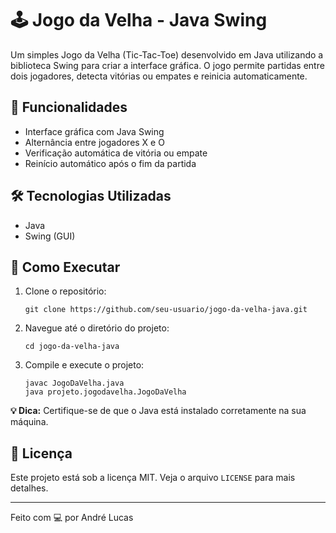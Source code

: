  

🕹️ Jogo da Velha - Java Swing
==============================

Um simples Jogo da Velha (Tic-Tac-Toe) desenvolvido em Java utilizando a biblioteca Swing para criar a interface gráfica. O jogo permite partidas entre dois jogadores, detecta vitórias ou empates e reinicia automaticamente.

📌 Funcionalidades
------------------

*   Interface gráfica com Java Swing
*   Alternância entre jogadores X e O
*   Verificação automática de vitória ou empate
*   Reinício automático após o fim da partida

🛠️ Tecnologias Utilizadas
--------------------------

*   Java
*   Swing (GUI)

🚀 Como Executar
----------------

1.  Clone o repositório:
    
        git clone https://github.com/seu-usuario/jogo-da-velha-java.git
    
2.  Navegue até o diretório do projeto:
    
        cd jogo-da-velha-java
    
3.  Compile e execute o projeto:
    
        javac JogoDaVelha.java
        java projeto.jogodavelha.JogoDaVelha
    

**💡 Dica:** Certifique-se de que o Java está instalado corretamente na sua máquina.

📄 Licença
----------

Este projeto está sob a licença MIT. Veja o arquivo `LICENSE` para mais detalhes.

* * *

Feito com 💻 por André Lucas
